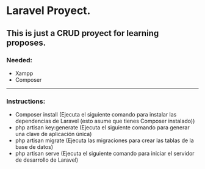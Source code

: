 # Laravel Proyect. 
## This is just a CRUD proyect for learning proposes.

### Needed: 
- Xampp
- Composer

---

### Instructions:

- Composer install (Ejecuta el siguiente comando para instalar las dependencias de Laravel (esto asume que tienes Composer instalado))
- php artisan key:generate (Ejecuta el siguiente comando para generar una clave de aplicación única)
- php artisan migrate (Ejecuta las migraciones para crear las tablas de la base de datos)
- php artisan serve (Ejecuta el siguiente comando para iniciar el servidor de desarrollo de Laravel)

